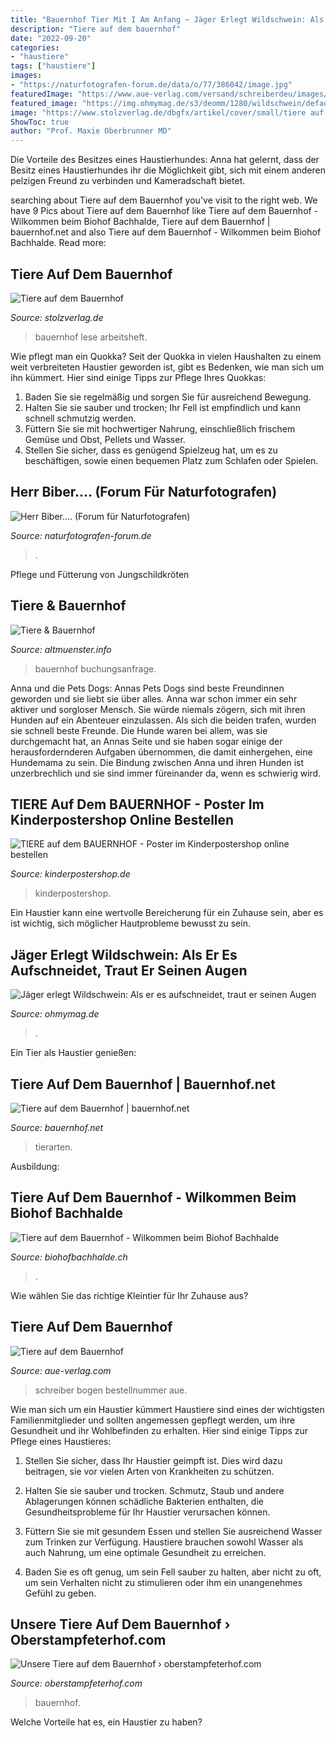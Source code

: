 ```yaml
---
title: "Bauernhof Tier Mit I Am Anfang ~ Jäger Erlegt Wildschwein: Als Er Es Aufschneidet, Traut Er Seinen Augen"
description: "Tiere auf dem bauernhof"
date: "2022-09-20"
categories:
- "haustiere"
tags: ["haustiere"]
images:
- "https://naturfotografen-forum.de/data/o/77/386042/image.jpg"
featuredImage: "https://www.aue-verlag.com/versand/schreiberdeu/images/555_640.jpg"
featured_image: "https://img.ohmymag.de/s3/deomm/1280/wildschwein/default_2019-09-06_3cd488d3-3194-45ed-965f-60a1e38d3e97.jpeg"
image: "https://www.stolzverlag.de/dbgfx/artikel/cover/small/tiere auf dem bauernhof.jpg"
ShowToc: true
author: "Prof. Maxie Oberbrunner MD"
---
```



Die Vorteile des Besitzes eines Haustierhundes: Anna hat gelernt, dass der Besitz eines Haustierhundes ihr die Möglichkeit gibt, sich mit einem anderen pelzigen Freund zu verbinden und Kameradschaft bietet.

	

		
searching about Tiere auf dem Bauernhof you've visit to the right web. We have 9 Pics about Tiere auf dem Bauernhof like Tiere auf dem Bauernhof - Wilkommen beim Biohof Bachhalde, Tiere auf dem Bauernhof | bauernhof.net and also Tiere auf dem Bauernhof - Wilkommen beim Biohof Bachhalde. Read more:
		
    
## Tiere Auf Dem Bauernhof

<img loading=lazy src="https://www.stolzverlag.de/dbgfx/artikel/cover/small/tiere auf dem bauernhof.jpg" onerror="this.onerror=null;this.src='https://tse1.mm.bing.net/th?id=OIP.UtNVlqx6d2MFCXZdjV5n5gHaKb&amp;pid=15.1';" alt="Tiere auf dem Bauernhof">

_Source: stolzverlag.de_

>bauernhof lese arbeitsheft. 

	

Wie pflegt man ein Quokka?
Seit der Quokka in vielen Haushalten zu einem weit verbreiteten Haustier geworden ist, gibt es Bedenken, wie man sich um ihn kümmert. Hier sind einige Tipps zur Pflege Ihres Quokkas:
1. Baden Sie sie regelmäßig und sorgen Sie für ausreichend Bewegung.
2. Halten Sie sie sauber und trocken; Ihr Fell ist empfindlich und kann schnell schmutzig werden.
3. Füttern Sie sie mit hochwertiger Nahrung, einschließlich frischem Gemüse und Obst, Pellets und Wasser.
4. Stellen Sie sicher, dass es genügend Spielzeug hat, um es zu beschäftigen, sowie einen bequemen Platz zum Schlafen oder Spielen.

    
## Herr Biber.... (Forum Für Naturfotografen)

<img loading=lazy src="https://naturfotografen-forum.de/data/o/77/386042/image.jpg" onerror="this.onerror=null;this.src='https://tse1.mm.bing.net/th?id=OIP.mltMY1JvIhQNwi1CKMEBxgHaLH&amp;pid=15.1';" alt="Herr Biber.... (Forum für Naturfotografen)">

_Source: naturfotografen-forum.de_

>. 

	

Pflege und Fütterung von Jungschildkröten

    
## Tiere &amp; Bauernhof

<img loading=lazy src="https://www.altmuenster.info/fileadmin/_processed_/4/f/csm_P1030574_bc3e49bcd7.jpg" onerror="this.onerror=null;this.src='https://tse4.mm.bing.net/th?id=OIP.-k8Dgjku_3J1aq76USpIXAHaE8&amp;pid=15.1';" alt="Tiere &amp; Bauernhof">

_Source: altmuenster.info_

>bauernhof buchungsanfrage. 

	

Anna und die Pets Dogs: Annas Pets Dogs sind beste Freundinnen geworden und sie liebt sie über alles.
Anna war schon immer ein sehr aktiver und sorgloser Mensch. Sie würde niemals zögern, sich mit ihren Hunden auf ein Abenteuer einzulassen. Als sich die beiden trafen, wurden sie schnell beste Freunde. Die Hunde waren bei allem, was sie durchgemacht hat, an Annas Seite und sie haben sogar einige der herausfordernderen Aufgaben übernommen, die damit einhergehen, eine Hundemama zu sein. Die Bindung zwischen Anna und ihren Hunden ist unzerbrechlich und sie sind immer füreinander da, wenn es schwierig wird.

    
## TIERE Auf Dem BAUERNHOF - Poster Im Kinderpostershop Online Bestellen

<img loading=lazy src="https://www.kinderpostershop.de/WebRoot/Store5/Shops/61444106/5BC4/A17C/0844/86D2/0320/0A0C/6D04/1142/tiere-Bauernhof-Poster-Haustiere-DINA2-koustrup_ms.jpg" onerror="this.onerror=null;this.src='https://tse2.mm.bing.net/th?id=OIP.Ij8cb_WADVvZ6KI9p977hwAAAA&amp;pid=15.1';" alt="TIERE auf dem BAUERNHOF - Poster im Kinderpostershop online bestellen">

_Source: kinderpostershop.de_

>kinderpostershop. 

	

Ein Haustier kann eine wertvolle Bereicherung für ein Zuhause sein, aber es ist wichtig, sich möglicher Hautprobleme bewusst zu sein.

    
## Jäger Erlegt Wildschwein: Als Er Es Aufschneidet, Traut Er Seinen Augen

<img loading=lazy src="https://img.ohmymag.de/s3/deomm/1280/wildschwein/default_2019-09-06_3cd488d3-3194-45ed-965f-60a1e38d3e97.jpeg" onerror="this.onerror=null;this.src='https://tse1.mm.bing.net/th?id=OIP.A7hRT8G_rpWWdnyDr3ZZTAHaEK&amp;pid=15.1';" alt="Jäger erlegt Wildschwein: Als er es aufschneidet, traut er seinen Augen">

_Source: ohmymag.de_

>. 

	

Ein Tier als Haustier genießen:

    
## Tiere Auf Dem Bauernhof | Bauernhof.net

<img loading=lazy src="https://www.bauernhof.net/wp-content/uploads/2014/09/IMG-20140828-WA0002_resized_1.jpg" onerror="this.onerror=null;this.src='https://tse1.mm.bing.net/th?id=OIP.l6QJEY90imsKz--CLz7a4QAAAA&amp;pid=15.1';" alt="Tiere auf dem Bauernhof | bauernhof.net">

_Source: bauernhof.net_

>tierarten. 

	

Ausbildung:

    
## Tiere Auf Dem Bauernhof - Wilkommen Beim Biohof Bachhalde

<img loading=lazy src="https://image.jimcdn.com/app/cms/image/transf/dimension=1920x400:format=jpg/path/s1204356b91b5bb18/image/ib5f21d46fe0d7a18/version/1447255424/image.jpg" onerror="this.onerror=null;this.src='https://tse3.mm.bing.net/th?id=OIP.TddmMzxiIXFtHFDSryiP9AHaFj&amp;pid=15.1';" alt="Tiere auf dem Bauernhof - Wilkommen beim Biohof Bachhalde">

_Source: biohofbachhalde.ch_

>. 

	

Wie wählen Sie das richtige Kleintier für Ihr Zuhause aus?

    
## Tiere Auf Dem Bauernhof

<img loading=lazy src="https://www.aue-verlag.com/versand/schreiberdeu/images/555_640.jpg" onerror="this.onerror=null;this.src='https://tse1.mm.bing.net/th?id=OIP.dYcwUcCQv9l30yCpH4PCMwHaF9&amp;pid=15.1';" alt="Tiere auf dem Bauernhof">

_Source: aue-verlag.com_

>schreiber bogen bestellnummer aue. 

	

Wie man sich um ein Haustier kümmert
Haustiere sind eines der wichtigsten Familienmitglieder und sollten angemessen gepflegt werden, um ihre Gesundheit und ihr Wohlbefinden zu erhalten. Hier sind einige Tipps zur Pflege eines Haustieres:
1. Stellen Sie sicher, dass Ihr Haustier geimpft ist. Dies wird dazu beitragen, sie vor vielen Arten von Krankheiten zu schützen.

2. Halten Sie sie sauber und trocken. Schmutz, Staub und andere Ablagerungen können schädliche Bakterien enthalten, die Gesundheitsprobleme für Ihr Haustier verursachen können.

3. Füttern Sie sie mit gesundem Essen und stellen Sie ausreichend Wasser zum Trinken zur Verfügung. Haustiere brauchen sowohl Wasser als auch Nahrung, um eine optimale Gesundheit zu erreichen.

4. Baden Sie es oft genug, um sein Fell sauber zu halten, aber nicht zu oft, um sein Verhalten nicht zu stimulieren oder ihm ein unangenehmes Gefühl zu geben.

    
## Unsere Tiere Auf Dem Bauernhof › Oberstampfeterhof.com

<img loading=lazy src="https://www.oberstampfeterhof.com/galerie/unsere-tiere-2/unsere-tiere-auf-dem-bauernhof-9.jpg" onerror="this.onerror=null;this.src='https://tse4.mm.bing.net/th?id=OIP.dMlONzqcmozYoBzfuPtNuQHaEc&amp;pid=15.1';" alt="Unsere Tiere auf dem Bauernhof › oberstampfeterhof.com">

_Source: oberstampfeterhof.com_

>bauernhof. 

	

Welche Vorteile hat es, ein Haustier zu haben?

